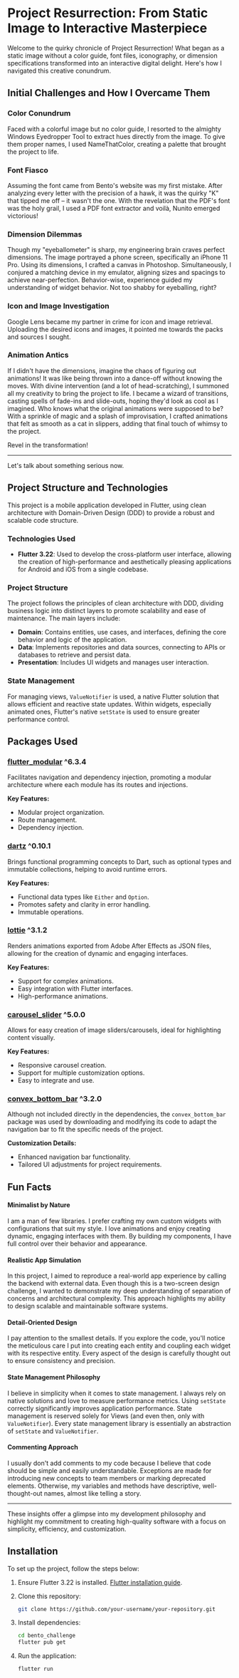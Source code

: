 # Project Resurrection: From Static Image to Interactive Masterpiece

Welcome to the quirky chronicle of Project Resurrection! What began as a static image without a color guide, font files, iconography, or dimension specifications transformed into an interactive digital delight. Here's how I navigated this creative conundrum.

## Initial Challenges and How I Overcame Them

### Color Conundrum

Faced with a colorful image but no color guide, I resorted to the almighty Windows Eyedropper Tool to extract hues directly from the image. To give them proper names, I used NameThatColor, creating a palette that brought the project to life.

### Font Fiasco

Assuming the font came from Bento's website was my first mistake. After analyzing every letter with the precision of a hawk, it was the quirky "K" that tipped me off – it wasn't the one. With the revelation that the PDF's font was the holy grail, I used a PDF font extractor and voilà, Nunito emerged victorious!

### Dimension Dilemmas

Though my "eyeballometer" is sharp, my engineering brain craves perfect dimensions. The image portrayed a phone screen, specifically an iPhone 11 Pro. Using its dimensions, I crafted a canvas in Photoshop. Simultaneously, I conjured a matching device in my emulator, aligning sizes and spacings to achieve near-perfection. Behavior-wise, experience guided my understanding of widget behavior. Not too shabby for eyeballing, right?

### Icon and Image Investigation

Google Lens became my partner in crime for icon and image retrieval. Uploading the desired icons and images, it pointed me towards the packs and sources I sought.

### Animation Antics

If I didn't have the dimensions, imagine the chaos of figuring out animations! It was like being thrown into a dance-off without knowing the moves. With divine intervention (and a lot of head-scratching), I summoned all my creativity to bring the project to life. I became a wizard of transitions, casting spells of fade-ins and slide-outs, hoping they'd look as cool as I imagined. Who knows what the original animations were supposed to be? With a sprinkle of magic and a splash of improvisation, I crafted animations that felt as smooth as a cat in slippers, adding that final touch of whimsy to the project.

Revel in the transformation!

---

Let's talk about something serious now.

## Project Structure and Technologies

This project is a mobile application developed in Flutter, using clean architecture with Domain-Driven Design (DDD) to provide a robust and scalable code structure.

### Technologies Used

- **Flutter 3.22**: Used to develop the cross-platform user interface, allowing the creation of high-performance and aesthetically pleasing applications for Android and iOS from a single codebase.

### Project Structure

The project follows the principles of clean architecture with DDD, dividing business logic into distinct layers to promote scalability and ease of maintenance. The main layers include:

- **Domain**: Contains entities, use cases, and interfaces, defining the core behavior and logic of the application.
- **Data**: Implements repositories and data sources, connecting to APIs or databases to retrieve and persist data.
- **Presentation**: Includes UI widgets and manages user interaction.

### State Management

For managing views, `ValueNotifier` is used, a native Flutter solution that allows efficient and reactive state updates. Within widgets, especially animated ones, Flutter's native `setState` is used to ensure greater performance control.

## Packages Used

### [flutter_modular](https://pub.dev/packages/flutter_modular) ^6.3.4

Facilitates navigation and dependency injection, promoting a modular architecture where each module has its routes and injections.

**Key Features:**

- Modular project organization.
- Route management.
- Dependency injection.

### [dartz](https://pub.dev/packages/dartz) ^0.10.1

Brings functional programming concepts to Dart, such as optional types and immutable collections, helping to avoid runtime errors.

**Key Features:**

- Functional data types like `Either` and `Option`.
- Promotes safety and clarity in error handling.
- Immutable operations.

### [lottie](https://pub.dev/packages/lottie) ^3.1.2

Renders animations exported from Adobe After Effects as JSON files, allowing for the creation of dynamic and engaging interfaces.

**Key Features:**

- Support for complex animations.
- Easy integration with Flutter interfaces.
- High-performance animations.

### [carousel_slider](https://pub.dev/packages/carousel_slider) ^5.0.0

Allows for easy creation of image sliders/carousels, ideal for highlighting content visually.

**Key Features:**

- Responsive carousel creation.
- Support for multiple customization options.
- Easy to integrate and use.

### [convex_bottom_bar](https://pub.dev/packages/convex_bottom_bar) ^3.2.0

Although not included directly in the dependencies, the `convex_bottom_bar` package was used by downloading and modifying its code to adapt the navigation bar to fit the specific needs of the project.

**Customization Details:**

- Enhanced navigation bar functionality.
- Tailored UI adjustments for project requirements.

## Fun Facts

#### Minimalist by Nature

I am a man of few libraries. I prefer crafting my own custom widgets with configurations that suit my style. I love animations and enjoy creating dynamic, engaging interfaces with them. By building my components, I have full control over their behavior and appearance.

#### Realistic App Simulation

In this project, I aimed to reproduce a real-world app experience by calling the backend with external data. Even though this is a two-screen design challenge, I wanted to demonstrate my deep understanding of separation of concerns and architectural complexity. This approach highlights my ability to design scalable and maintainable software systems.

#### Detail-Oriented Design

I pay attention to the smallest details. If you explore the code, you'll notice the meticulous care I put into creating each entity and coupling each widget with its respective entity. Every aspect of the design is carefully thought out to ensure consistency and precision.

#### State Management Philosophy

I believe in simplicity when it comes to state management. I always rely on native solutions and love to measure performance metrics. Using `setState` correctly significantly improves application performance. State management is reserved solely for Views (and even then, only with `ValueNotifier`). Every state management library is essentially an abstraction of `setState` and `ValueNotifier`.

#### Commenting Approach

I usually don't add comments to my code because I believe that code should be simple and easily understandable. Exceptions are made for introducing new concepts to team members or marking deprecated elements. Otherwise, my variables and methods have descriptive, well-thought-out names, almost like telling a story.

---

These insights offer a glimpse into my development philosophy and highlight my commitment to creating high-quality software with a focus on simplicity, efficiency, and customization.

## Installation

To set up the project, follow the steps below:

1. Ensure Flutter 3.22 is installed. [Flutter installation guide](https://flutter.dev/docs/get-started/install).
2. Clone this repository:

   ```bash
   git clone https://github.com/your-username/your-repository.git
   ```

3. Install dependencies:

   ```bash
   cd bento_challenge
   flutter pub get
   ```

4. Run the application:

   ```bash
   flutter run
   ```
